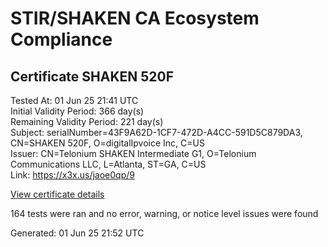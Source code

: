 # STIR/SHAKEN CA Ecosystem Compliance

## Certificate SHAKEN 520F

Tested At: 01 Jun 25 21:41 UTC\
Initial Validity Period: 366 day(s)\
Remaining Validity Period: 221 day(s)\
Subject: serialNumber=43F9A62D-1CF7-472D-A4CC-591D5C879DA3, CN=SHAKEN 520F, O=digitalIpvoice Inc, C=US\
Issuer: CN=Telonium SHAKEN Intermediate G1, O=Telonium Communications LLC, L=Atlanta, ST=GA, C=US\
Link: https://x3x.us/jaoe0qp/9

[View certificate details](https://x509.io/?cert=MIIDJzCCAs2gAwIBAgIQAMrFeVMbIzRTOm8siX3cOjAKBggqhkjOPQQDAjB8MQswCQYDVQQGEwJVUzELMAkGA1UECAwCR0ExEDAOBgNVBAcMB0F0bGFudGExJDAiBgNVBAoMG1RlbG9uaXVtIENvbW11bmljYXRpb25zIExMQzEoMCYGA1UEAwwfVGVsb25pdW0gU0hBS0VOIEludGVybWVkaWF0ZSBHMTAeFw0yNTAxMDgyMDI1MDBaFw0yNjAxMDgyMDI2MDBaMG8xCzAJBgNVBAYTAlVTMRswGQYDVQQKExJkaWdpdGFsSXB2b2ljZSBJbmMxFDASBgNVBAMTC1NIQUtFTiA1MjBGMS0wKwYDVQQFEyQ0M0Y5QTYyRC0xQ0Y3LTQ3MkQtQTRDQy01OTFENUM4NzlEQTMwWTATBgcqhkjOPQIBBggqhkjOPQMBBwNCAAQCMMISbD8j7XuZ2D3CavU5cbrdl1Jv%2FjElFXb0KoH4kOuwNH%2FWlFGDhKB%2Bh2zWqM%2FJM%2Bh%2FU0zRemFPdFmCk61Go4IBPDCCATgwDgYDVR0PAQH%2FBAQDAgeAMAwGA1UdEwEB%2FwQCMAAwHQYDVR0OBBYEFMwDeKgTj6uw%2BsjRcsOfccd%2FTa5pMB8GA1UdIwQYMBaAFKoku%2F8UdUB5LYdv6A1Bd8q7zYiwMBcGA1UdIAQQMA4wDAYKYIZIAYb%2FCQEBBDCBpgYDVR0fBIGeMIGbMIGYoDqgOIY2aHR0cHM6Ly9hdXRoZW50aWNhdGUtYXBpLmljb25lY3Rpdi5jb20vZG93bmxvYWQvdjEvY3JsolqkWDBWMRQwEgYDVQQHEwtCcmlkZ2V3YXRlcjELMAkGA1UECBMCTkoxEzARBgNVBAMTClNUSS1QQSBDUkwxCzAJBgNVBAYTAlVTMQ8wDQYDVQQKEwZTVEktUEEwFgYIKwYBBQUHARoECjAIoAYWBDUyMEYwCgYIKoZIzj0EAwIDSAAwRQIgL7lucgyf%2B5d%2FV4Fpfk67w54QJUyTOBHTQSON1vwTkU4CIQDGNBAtt26M%2FC1dNdVGKmKiOifeAqK1eLyVRtbtcNV64A%3D%3D)

164 tests were ran and no error, warning, or notice level issues were found


Generated: 01 Jun 25 21:52 UTC
